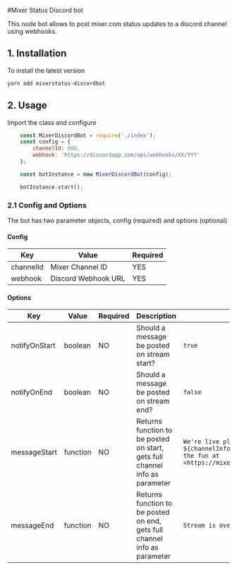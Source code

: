#Mixer Status Discord bot

This node bot allows to post mixer.com status updates to a discord channel using webhooks.

## 1. Installation

To install the latest version

```sh
yarn add mixerstatus-discordbot
```


## 2. Usage

Import the class and configure

```js 
    const MixerDiscordBot = require('./index');
    const config = {
        channelId: 000,
        webhook: 'https://discordapp.com/api/webhooks/XX/YYY'
    };

    const botInstance = new MixerDiscordBot(config);

    botInstance.start();
```


### 2.1 Config and Options

The bot has two parameter objects, config (required) and options (optional)

#### Config

| Key | Value | Required|
|-----|-------|-------------|
| channelId | Mixer Channel ID | YES |
| webhook | Discord Webhook URL | YES |

#### Options

| Key | Value | Required | Description | Default |
|-----|-------|----------|-------------| ---------|
| notifyOnStart | boolean | NO | Should a message be posted on stream start? | `true` |
| notifyOnEnd | boolean | NO | Should a message be posted on stream end? | `false` |
| messageStart | function | NO | Returns function to be posted on start, gets full channel info as parameter | `We're live playing ${channelInfo.type.game} on Mixer! Join the fun at <https://mixer.com/${channelInfo.token}>!` |
| messageEnd | function | NO | Returns function to be posted on end, gets full channel info as parameter | `Stream is over.`|
